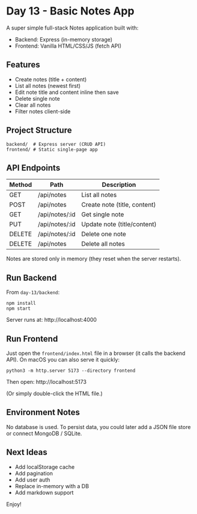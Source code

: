# Day 13 - Basic Notes App

A super simple full-stack Notes application built with:

- Backend: Express (in-memory storage)
- Frontend: Vanilla HTML/CSS/JS (fetch API)

## Features
- Create notes (title + content)
- List all notes (newest first)
- Edit note title and content inline then save
- Delete single note
- Clear all notes
- Filter notes client-side

## Project Structure
```
backend/  # Express server (CRUD API)
frontend/ # Static single-page app
```

## API Endpoints
| Method | Path | Description |
| ------ | ---- | ----------- |
| GET    | /api/notes | List all notes |
| POST   | /api/notes | Create note (title, content) |
| GET    | /api/notes/:id | Get single note |
| PUT    | /api/notes/:id | Update note (title/content) |
| DELETE | /api/notes/:id | Delete one note |
| DELETE | /api/notes | Delete all notes |

Notes are stored only in memory (they reset when the server restarts).

## Run Backend
From `day-13/backend`:
```
npm install
npm start
```
Server runs at: http://localhost:4000

## Run Frontend
Just open the `frontend/index.html` file in a browser (it calls the backend API).
On macOS you can also serve it quickly:
```
python3 -m http.server 5173 --directory frontend
```
Then open: http://localhost:5173

(Or simply double-click the HTML file.)

## Environment Notes
No database is used. To persist data, you could later add a JSON file store or connect MongoDB / SQLite.

## Next Ideas
- Add localStorage cache
- Add pagination
- Add user auth
- Replace in-memory with a DB
- Add markdown support

Enjoy!

